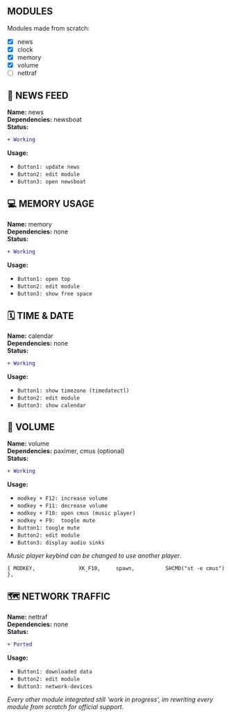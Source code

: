 ## MODULES
Modules made from scratch:

- [x] news
- [x] clock
- [x] memory
- [x] volume
- [ ] nettraf

## 📰 NEWS FEED
**Name:** news<br/>
**Dependencies:** newsboat<br/>
**Status:**<br/>
```diff
+ Working
```
**Usage:**<br/>
* `Button1: update news`
* `Button2: edit module`
* `Button3: open newsboat`
## 💻 MEMORY USAGE
**Name:** memory<br/>
**Dependencies:** none<br/>
**Status:**<br/>
```diff
+ Working
```
**Usage:**<br/>
* `Button1: open top`
* `Button2: edit module`
* `Button3: show free space`

## 🗓️ TIME & DATE
**Name:** calendar<br/>
**Dependencies:** none<br/>
**Status:**<br/>
```diff
+ Working
```
**Usage:**<br/>
* `Button1: show timezone (timedatectl)`
* `Button2: edit module`
* `Button3: show calendar`

## 📢 VOLUME
**Name:** volume<br/>
**Dependencies:** paximer, cmus (optional)<br/>
**Status:**<br/>
```diff
+ Working
```
**Usage:**<br/>
* `modkey + F12: increase volume`
* `modkey + F11: decrease volume`
* `modkey + F10: open cmus (music player)`
* `modkey + F9:  toogle mute`
* `Button1: toogle mute`
* `Button2: edit module`
* `Button3: display audio sinks`

*Music player keybind can be changed to use another player*.

`{ MODKEY,				XK_F10,		spawn,			SHCMD("st -e cmus") },`

## 🗺️ NETWORK TRAFFIC
**Name:** nettraf<br/>
**Dependencies:** none<br/>
**Status:**<br/>
```diff
+ Ported
```
**Usage:**<br/>
* `Button1: downloaded data`
* `Button2: edit module`
* `Button3: network-devices`

*Every other module integrated still 'work in progress', im rewriting every module from scratch for official support.*
